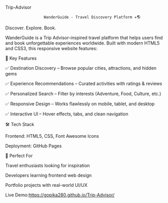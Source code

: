  Trip-Advisor

                     WanderGuide - Travel Discovery Platform ✈️🌎
                     
Discover. Explore. Book.

WanderGuide is a Trip Advisor-inspired travel platform that helps users find and book unforgettable experiences worldwide. Built with modern HTML5 and CSS3, this responsive website features:

🌟 Key Features

✅ Destination Discovery – Browse popular cities, attractions, and hidden gems

✅ Experience Recommendations – Curated activities with ratings & reviews

✅ Personalized Search – Filter by interests (Adventure, Food, Culture, etc.)

✅ Responsive Design – Works flawlessly on mobile, tablet, and desktop

✅ Interactive UI – Hover effects, tabs, and clean navigation

🛠️ Tech Stack

Frontend: HTML5, CSS, Font Awesome Icons

Deployment: GitHub Pages

🎯 Perfect For

Travel enthusiasts looking for inspiration

Developers learning frontend web design

Portfolio projects with real-world UI/UX

Live Demo:https://gopika280.github.io/Trip-Advisor/

